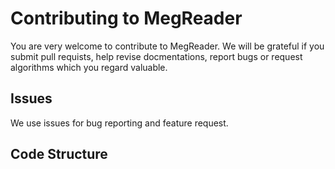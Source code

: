 # Contributing to MegReader

You are very welcome to contribute to MegReader. We will be grateful if you submit pull requists, help revise docmentations, report bugs or request algorithms which you regard valuable.

## Issues

We use issues for bug reporting and feature request.

## Code Structure
